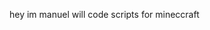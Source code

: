 hey im manuel
will code scripts for mineccraft


<!---
man0e1/man0e1 is a ✨ special ✨ repository because its `README.md` (this file) appears on your GitHub profile.
You can click the Preview link to take a look at your changes.
--->
